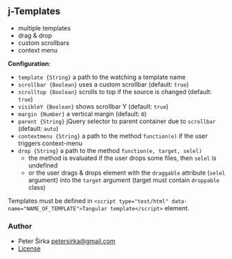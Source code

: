 ## j-Templates

- multiple templates
- drag & drop
- custom scrollbars
- context menu

__Configuration__:

- `template {String}` a path to the watching a template name
- `scrollbar {Boolean}` uses a custom scrollbar (default: `true`)
- `scrolltop {Boolean}` scrolls to top if the source is changed (default: `true`)
- `visibleY {Boolean}` shows scrollbar Y (default: `true`)
- `margin {Number}` a vertical margin (default: `0`)
- `parent {String}` jQuery selector to parent container due to `scrollbar` (default: `auto`)
- `contextmenu {String}` a path to the method `function(e)` if the user triggers context-menu
- `drop {String}` a path to the method `function(e, target, selel)`
	- the method is evaluated if the user drops some files, then `selel` is undefined
	- or the user drags & drops element with the `draggable` attribute (`selel` argument) into the `target` argument (target must contain `droppable` class)

Templates must be defined in `<script type="text/html" data-name="NAME_OF_TEMPLATE">Tangular template</script>` element.

### Author

- Peter Širka <petersirka@gmail.com>
- [License](https://www.totaljs.com/license/)